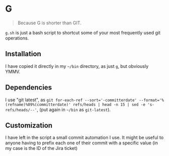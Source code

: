G
=

>Because G is shorter than GIT.

`g.sh` is just a bash script to shortcut some of your most frequently used git operations.

## Installation

I have copied it directly in my `~/bin` directory, as just `g`, but obviously YMMV.

## Dependencies

I use "git latest", as `git for-each-ref --sort='-committerdate' --format='%(refname)%09%(committerdate)' refs/heads | head -n 15 | sed -e 's-refs/heads/--'`, (put again in `~/bin` as `git-latest`).

## Customization

I have left in the script a small commit automation I use. It might be useful to anyone having to prefix each one of their commit with a specific value (in my case is the ID of the Jira ticket)
